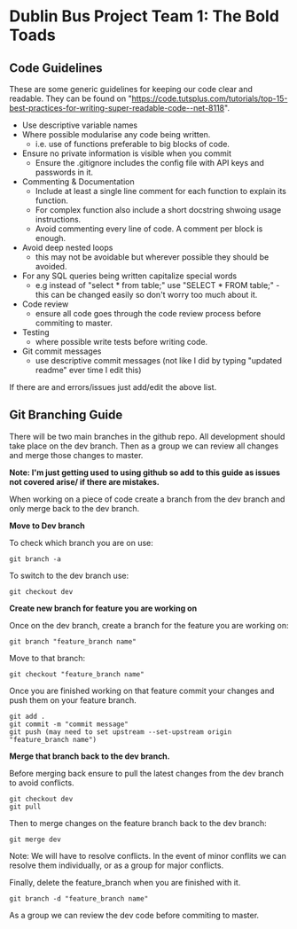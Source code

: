 # Dublin Bus Project Team 1: The Bold Toads

## Code Guidelines

These are some generic guidelines for keeping our code clear and readable. 
They can be found on "https://code.tutsplus.com/tutorials/top-15-best-practices-for-writing-super-readable-code--net-8118".

* Use descriptive variable names
* Where possible modularise any code being written.
    -   i.e. use of functions preferable to big blocks of code. 
* Ensure no private information is visible when you commit
    - Ensure the .gitignore includes the config file with API keys and passwords in it. 
* Commenting & Documentation 
    - Include at least a single line comment for each function to explain its function.
    - For complex function also include a short docstring shwoing usage instructions.
    - Avoid commenting every line of code. A comment per block is enough. 
* Avoid deep nested loops
    - this may not be avoidable but wherever possible they should be avoided. 
* For any SQL queries being written capitalize special words
    - e.g instead of "select * from table;" use "SELECT * FROM table;" - this can be changed easily so don't worry too much about it. 
* Code review
    - ensure all code goes through the code review process before commiting to master.
* Testing
    - where possible write tests before writing code. 
* Git commit messages
    - use descriptive commit messages (not like I did by typing "updated readme" ever time I edit this)

If there are and errors/issues just add/edit the above list. 

## Git Branching Guide

There will be two main branches in the github repo. All development should take place on the dev branch. 
Then as a group we can review all changes and merge those changes to master. 

**Note: I'm just getting used to using github so add to this guide as issues not covered arise/ if there are mistakes.**

When working on a piece of code create a branch from the dev branch and only merge back to the dev branch. 

**Move to Dev branch**

To check which branch you are on use: 
```
git branch -a
```

To switch to the dev branch use:
```
git checkout dev
```

**Create new branch for feature you are working on**

Once on the dev branch, create a branch for the feature you are working on:
```
git branch "feature_branch name"
```

Move to that branch: 
```
git checkout "feature_branch name"
```

Once you are finished working on that feature commit your changes and push them on your feature branch. 

```
git add . 
git commit -m "commit message"
git push (may need to set upstream --set-upstream origin "feature_branch name")
```

**Merge that branch back to the dev branch.**

Before merging back ensure to pull the latest changes from the dev branch to avoid conflicts.

```
git checkout dev
git pull 
```

Then to merge changes on the feature branch back to the dev branch:
```
git merge dev
```
Note: We will have to resolve conflicts. In the event of minor conflits we can resolve them individually, or as a group for major conflicts.

Finally, delete the feature_branch when you are finished with it. 
```
git branch -d "feature_branch name"
```

As a group we can review the dev code before commiting to master.


